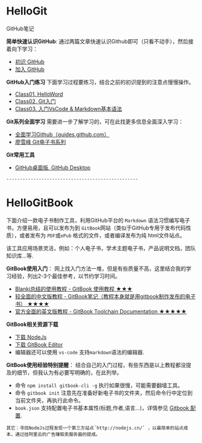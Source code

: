 # HelloGit
GitHub笔记


**简单快速认识GitHub**: 
通过两篇文章快速认识Github即可（只看不动手），然后接着向下学习：
- [初识 GitHub](https://www.jianshu.com/p/94e2794cb270)
- [加入 GitHub](https://www.jianshu.com/p/d9f9bba4da0f)

**GitHub入门练习**
下面学习过程要练习，结合之前的初识提到的注意点慢慢操作。
- [Class01. HelloWord](https://guides.github.com/activities/hello-world/)
- [Class02. Git入门](https://guides.github.com/introduction/git-handbook/)
- [Class03. 入门VsCode & Markdown基本语法](https://www.cnblogs.com/LuckyZLi/p/9776143.html)

**Git系列全面学习**
需要进一步了解学习的，可在此找更多信息全面深入学习：
 - [全面学习Github（guides.github.com）](https://guides.github.com/)
 - [廖雪峰 Git电子书系列](https://www.liaoxuefeng.com/wiki/0013739516305929606dd18361248578c67b8067c8c017b000)

**Git常用工具**
- [GitHub桌面版. GitHub Desktop](https://desktop.github.com/)

```
-------------------------------------------------
```

# HelloGitBook
   下面介绍一款电子书制作工具，利用GitHub平台的 `Markdown` 语法习惯编写电子书，方便易用，且可以发布为到 `GitBook`网站（类似于GitHub专用于发布代码性质），或者发布为 `PDF`或`ePub` 格式的文件，或者编译发布为纯 html文件站点。 
   
   该工具应用场景灵活，例如：个人电子书，学术主题电子书，产品说明文档，团队知识库...等.

**GitBook使用入门**：
网上找入门方法一堆，但是有些质量不高，这里结合我的学习经验，列出2-3个最佳参考，以节约学习时间。
- [Blankj总结的使用教程 - GitBook 使用教程 ★★★](https://www.jianshu.com/p/421cc442f06c)
- [较全面的中文版教程 - GitBook笔记（教程本身就是用gitbook制作发布的电子书） ★★★★](https://dunwu.gitbooks.io/gitbook-notes/)
- [官方全面的英文版教程 - GitBook Toolchain Documentation ★★★★★](https://toolchain.gitbook.com/ebook.html)

**GitBook相关资源下载**
- [下载 NodeJs](https://nodejs.org/zh-cn/)
- [下载 GitBook Editor](https://legacy.gitbook.com/editor)
- 编辑器还可以使用 `vs-code` 支持`markdown`语法的编辑器.

**GitBook使用经验特别提醒**：
结合自己的入门过程，有些东西是以上教程都没提及的细节，但我认为有必要写明确的，在此列举。
- 命令 `npm install gitbook-cli -g` 执行如果很慢，可能需要翻墙工具。
- 命令 `gitbook init` 注意先在准备好新电子书的文件夹，然后命令行中定位到当前文件夹，再执行此命令。
- `book.json` 支持配置电子书基本属性(标题,作者,语言...)，详情参见 [Gitbook 配置](https://dunwu.gitbooks.io/gitbook-notes/basics/settings.html).

```
其它：寻找NodeJs过程发现一个第三方站点`http://nodejs.cn/` ，以最简单的站点成本，通过挂阿里云的广告赚取卖服务器的提成。
```

